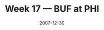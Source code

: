 ---
layout: game
title: Week 17 — BUF at PHI
season: 2007
game_id: 2007_17_BUF_PHI
week: 17
date: 2007-12-30
home_team: PHI
away_team: BUF
final_home: 
final_away: 
pbp_url: /assets/data/pbp/2007/2007_17_BUF_PHI.csv.gz
---